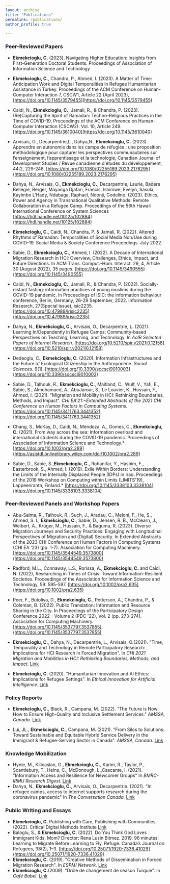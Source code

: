 ```yaml
---
layout: archive
title: "Publications"
permalink: /publications/
author_profile: true

---
```



### Peer-Reviewed Papers

- **Ekmekcioglu, C.** (2023). Navigating Higher Education: Insights from First-Generation Doctoral Students. Proceedings of Association of Information Science and Technology
    
-  **Ekmekcioglu, C.**, Chandra, P., Ahmed, I. (2023). A Matter of Time: Anticipation Work and Digital Temporalities in Refugee Humanitarian Assistance in Turkey. Proceedings of the ACM Conference on Human-Computer Interaction 7, CSCW1, Article 22 (April 2023), [https://doi.org/10.1145/3579455](https://doi.org/10.1145/3579455)

- Caidi, N., **Ekmekcioglu, C.**, Jamali, R., & Chandra, P. (2023). (Re)Capturing the Spirit of Ramadan: Techno-Religious Practices in the Time of COVID-19. Proceedings of the ACM Conference on Human-Computer Interaction (CSCW2). Vol. 10, Article 249. [https://doi.org/10.1145/3610040](https://doi.org/10.1145/3610040)
  
- Arvisais, O., Decarpentrie,L., Dahya,N., **Ekmekcioglu, C.** (2023). Apprendre en autonomie dans les camps de réfugiés : une proposition méthodologique pour capturer les perspectives communautaires sur l’enseignement, l’apprentissage et la technologie, Canadian Journal of Development Studies / Revue canadienne d'études du développement, 44:2, 229-248, [https://doi.org/10.1080/02255189.2023.2176295](https://doi.org/10.1080/02255189.2023.2176295)
  
- Dahya, N., Arvisais, O., **Ekmekcioglu, C.**, Decarpentrie, Laurie, Badere Bellegie, Berger, Mayanga Djafari, Francis, Ishimwe, Evelyn, Sasula, Kayimbo L’Hady, Ndabaga, Raphael, Ndonji, Godeline. (2023). Ethics, Power and Agency in Transnational Qualitative Methods: Remote Collaboration in a Refugee Camp. Proceedings of the 56th Hawaii International Conference on System Sciences [https://hdl.handle.net/10125/102884](https://hdl.handle.net/10125/102884)


- **Ekmekcioglu, C.**, Caidi, N., Chandra, P. & Jamali, R. (2022). Altered Rhythms of Ramadan: Temporalities of Social Media Non/Use during COVID-19. Social Media & Society Conference Proceedings. July 2022.

- Sabie, D., **Ekmekcioglu, C.**, Ahmed, I. (2022). A Decade of International Migration Research in HCI: Overview, Challenges, Ethics, Impact, and Future Directions. In ACM Trans. Comput.-Hum. Interact. 29, 4, Article 30 (August 2022), 35 pages. [https://doi.org/10.1145/3490555](https://doi.org/10.1145/3490555)

- Caidi, N., **Ekmekcioglu, C.**, Jamali, R., & Chandra, P. (2022). Socially-distant fasting: information practices of young muslims during the COVID-19 pandemic. In Proceedings of ISIC: the information behaviour conference, Berlin, Germany, 26-29 September, 2022. Information Research, 27(Special issue), isic2235. [https://doi.org/10.47989/irisic2235](https://doi.org/10.47989/irisic2235)
  
- Dahya, N., **Ekmekcioglu, C.**, Arvisais, O., Decarpentrie, L. (2021). Learning In/Dependently in Refugee Camps: Community-based Perspectives on Teaching, Learning, and Technology. In *AoIR Selected Papers of Internet Research.* [https://doi.org/10.5210/spir.v2021i0.12158](https://doi.org/10.5210/spir.v2021i0.12158)
    
- Dedeoglu, C., **Ekmekcioglu, C.** (2020). Information Infrastructures and the Future of Ecological Citizenship in the Anthropocene. *Social Sciences*. 9(1). [https://doi.org/10.3390/socsci9010003](https://doi.org/10.3390/socsci9010003)
  
- Sabie, D., Talhouk, R., **Ekmekcioglu, C.**, Maitland, C., Wulf, V., Yafi, E., Sabie, S., Almohamaed, A., AbuJarour, S., Le Louvier, K., Hussain, F., Ahmed, I. (2021). "Migration and Mobility in HCI: Rethinking Boundaries, Methods, and Impact". *CHI EA'21:~Extended Abstracts of the 2021 CHI Conference on Human Factors in Computing Systems.* [https://doi.org/10.1145/3411763.3441352](https://doi.org/10.1145/3411763.3441352)
  
- Chang, S., McKay, D., Caidi, N., Mendoza, A., Gomes, C., **Ekmekcioglu, C.** (2021). From way across the sea: Information overload and international students during the COVID-19 pandemic. Proceedings of Association of Information Science and Technology.* [https://doi.org/10.1002/pra2.289](https://asistdl.onlinelibrary.wiley.com/doi/10.1002/pra2.289)
  
- Sabie, D., Sabie, S.,**Ekmekcioglu, C.**, Rohanifar, Y., Hashim, F., Easterbrook, S., Ahmed, I. (2019). Exile Within Borders: Understanding the Limits of the Internally Displaced People (IDPs) in Iraq. Proceedings of the 2019 Workshop on Computing within Limits (LIMITS'19), Lappeenranta, Finland.* [https://doi.org/10.1145/3338103.3338104](https://doi.org/10.1145/3338103.3338104)


### Peer-Reviewed Panels and Workshop Papers

- Abu-Salma, R., Talhouk, R., Such, J., Aradau, C., Meloni, F., He, S., Ahmed, S. I., **Ekmekcioglu, C.**, Sabie, D., Jensen, R. B., McClearn, J., Weibert, A., Krüger, M., Hussain, F., & Baguma, R. (2023). Diverse Migration Journeys and Security Practices: Engaging with Longitudinal Perspectives of Migration and (Digital) Security. In Extended Abstracts of the 2023 CHI Conference on Human Factors in Computing Systems (CHI EA '23) (pp. 1-7). Association for Computing Machinery. [https://doi.org/10.1145/3544549.3573800](https://doi.org/10.1145/3544549.3573800)
  
- Radford, M.L., Connaway, L.S., Rorissa, A., **Ekmekcioglu, C.** and Caidi, N. (2022), Researching in Times of Crisis: Toward Information-Resilient Societies. Proceedings of the Association for Information Science and Technology, 59: 595-597. [https://doi.org/10.1002/pra2.635](https://doi.org/10.1002/pra2.635)
- Peer, F., Butoliya, D., **Ekmekcioglu, C.**, Petterson, A., Chandra, P., & Coleman, B. (2022). Public Translation: Information and Resource Sharing in the City. In Proceedings of the Participatory Design Conference 2022 - Volume 2 (PDC '22), Vol. 2 (pp. 273-274). Association for Computing Machinery. [https://doi.org/10.1145/3537797.3537855](https://doi.org/10.1145/3537797.3537855)
- **Ekmekcioglu, C.**, Dahya, N., Decarpentrie, L., Arvisais, O.(2021). "Time, Temporality and Technology in Remote Participatory Research: Implications for HCI Research in Forced Migration". In *CHI 2021 Migration and Mobilities in HCI: Rethinking Boundaries, Methods, and Impact.* [Link](http://www.cs.toronto.edu/~dsabie/MigrationWorkshop/Submissions/Ekmekcioglu-et-al_2021.pdf)
- **Ekmekcioglu, C.** (2020). "Humanitarian Innovation and AI Ethics: Implications for Refugee Settings". In *Ethical Innovation for Artificial Intelligence.* [Link](https://ei4ai.wordpress.com/2020/10/19/humanitarian-innovation-and-ai-ethics-implications-for-refugee-settings-by-cansu-e-dedeoglu-faculty-of-information-university-of-toronto/)

### Policy Reports

- **Ekmekcioglu, C.**, Black, R., Campana, M. (2022). "The Future is Now: How to Ensure High-Quality and Inclusive Settlement Services." *AMSSA, Canada.* [Link](https://www.amssa.org/wp-content/uploads/2022/06/NSCT-Report-Final-EN-Apr-29-2022.pdf)

- Lui, JL., **Ekmekcioglu, C.**, Campana, M.  (2021). "From Silos to Solutions: Toward Sustainable and Equitable Hybrid Service Delivery in the Immigrant & Refugee-Serving Sector in Canada". *AMSSA, Canada.* [Link](https://www.amssa.org/wp-content/uploads/2021/05/EN-Settlement-Sector-Technology-Task-Group-final-report-and-recommen....pdf)

### Knowledge Mobilization

- Hynie, M., Kilicaslan, G., **Ekmekcioglu, C.**, Karim, R., Taylor, P., Scantlebury, T., Heins, C., McDonough, L.,Cascante, I. (2021). "Information Access and Resilience for Newcomer Groups" In *BMRC-IRMU Research Digest.* [Link](https://bmrc-irmu.info.yorku.ca/files/2021/12/Hynie-FINAL-York-Region-EN-Research-Summary_mh-1.pdf?x15611)
- Dahya, N., **Ekmekcioglu, C.**, Arvisais, O., Decarpentrie. (2021). "In refugee camps, access to internet supports research during the coronavirus pandemic" In *The Conversation Canada.* [Link](https://theconversation.com/in-refugee-camps-access-to-internet-supports-research-during-the-coronavirus-pandemic-146468) 

### Public Writing and Essays 

- **Ekmekcioglu, C.** Publishing with Care, Publishing with Communities. (2022). Critical Digital Methods Institute [Link](https://criticaldigitalmethods.ca/2022/08/17/publishing-with-care-publishing-with-communities/)
- Baloglu, S., & **Ekmekcioglu, C.** (2022). Do You Think God Loves Immigrant Kids, Mom? Director: Rena Lusin Bitmez. 2019. 96 minutes: Learning to Migrate Before Learning to Fly. Refuge: Canada’s Journal on Refugees, 38(2), 1–3. [https://doi.org/10.25071/1920-7336.41029](https://doi.org/10.25071/1920-7336.41029)
- **Ekmekcioglu, C.** (2019). "Creative Methods of Dissemination in Forced Migration Research". In *ESPMI Network.* [Link](https://espminetwork.com/cansu-e-dedoglu-dissemination-methods/)
- **Ekmekcioglu, C.**(2009). "Drôle de changement de season Turquie". In *Café Babel.* [Link](https://cafebabel.com/fr/article/drole-de-changement-de-saison-turque-5ae0059df723b35a145df023/)


<!---
 {% if author.googlescholar %}
 You can also find my articles on <u><a href="{{author.googlescholar}}">my Google Scholar profile</a>.</u>
 {% endif %}
 {% include base_path %}
 {% for post in site.publications reversed %}
 {% include archive-single.html %}
 {% endfor %}
 --->
